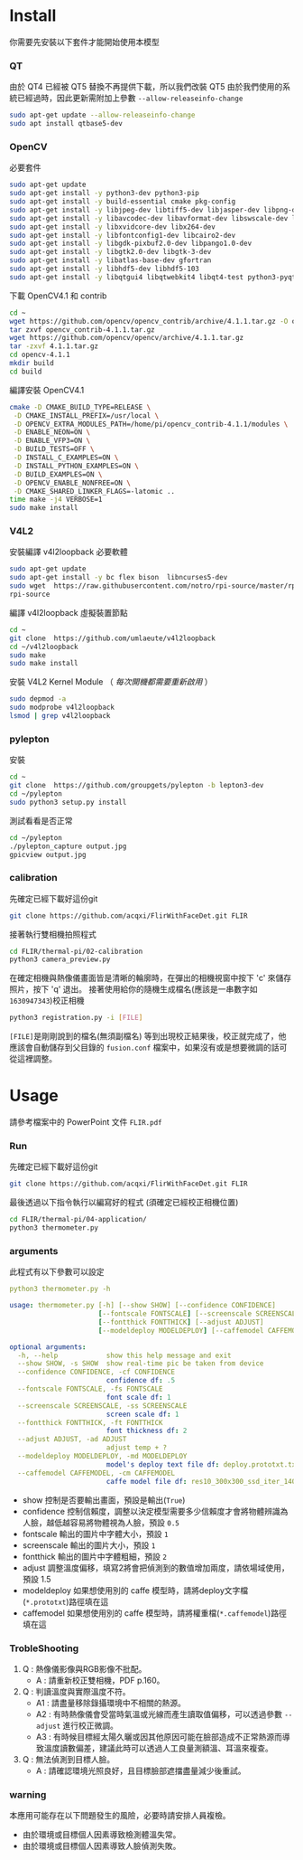 # Install
你需要先安裝以下套件才能開始使用本模型
### QT
由於 QT4 已經被 QT5 替換不再提供下載，所以我們改裝 QT5
由於我們使用的系統已經過時，因此更新需附加上參數 `--allow-releaseinfo-change`
```bash
sudo apt-get update --allow-releaseinfo-change 
sudo apt install qtbase5-dev
```
### OpenCV
必要套件
```bash
sudo apt-get update
sudo apt-get install -y python3-dev python3-pip
sudo apt-get install -y build-essential cmake pkg-config
sudo apt-get install -y libjpeg-dev libtiff5-dev libjasper-dev libpng-dev
sudo apt-get install -y libavcodec-dev libavformat-dev libswscale-dev libv4l-dev
sudo apt-get install -y libxvidcore-dev libx264-dev
sudo apt-get install -y libfontconfig1-dev libcairo2-dev
sudo apt-get install -y libgdk-pixbuf2.0-dev libpango1.0-dev
sudo apt-get install -y libgtk2.0-dev libgtk-3-dev
sudo apt-get install -y libatlas-base-dev gfortran
sudo apt-get install -y libhdf5-dev libhdf5-103
sudo apt-get install -y libqtgui4 libqtwebkit4 libqt4-test python3-pyqt5
```
下載 OpenCV4.1 和 contrib
```bash
cd ~
wget https://github.com/opencv/opencv_contrib/archive/4.1.1.tar.gz -O opencv_contrib-4.1.1.tar.gz
tar zxvf opencv_contrib-4.1.1.tar.gz
wget https://github.com/opencv/opencv/archive/4.1.1.tar.gz
tar -zxvf 4.1.1.tar.gz 
cd opencv-4.1.1
mkdir build
cd build
```
編譯安裝 OpenCV4.1
```bash
cmake -D CMAKE_BUILD_TYPE=RELEASE \
 -D CMAKE_INSTALL_PREFIX=/usr/local \
 -D OPENCV_EXTRA_MODULES_PATH=/home/pi/opencv_contrib-4.1.1/modules \
 -D ENABLE_NEON=ON \
 -D ENABLE_VFP3=ON \
 -D BUILD_TESTS=OFF \
 -D INSTALL_C_EXAMPLES=ON \
 -D INSTALL_PYTHON_EXAMPLES=ON \
 -D BUILD_EXAMPLES=ON \
 -D OPENCV_ENABLE_NONFREE=ON \
 -D CMAKE_SHARED_LINKER_FLAGS=-latomic ..
time make -j4 VERBOSE=1
sudo make install
```
### V4L2
安裝編譯 v4l2loopback 必要軟體
```bash
sudo apt-get update
sudo apt-get install -y bc flex bison  libncurses5-dev
sudo wget  https://raw.githubusercontent.com/notro/rpi-source/master/rpi-source -O /usr/bin/rpi-source && sudo chmod +x /usr/bin/rpi-source  && /usr/bin/rpi-source -q --tag-update
rpi-source
```
編譯 v4l2loopback 虛擬裝置節點
```bash
cd ~
git clone  https://github.com/umlaeute/v4l2loopback
cd ~/v4l2loopback
sudo make
sudo make install
```
安裝 V4L2 Kernel Module （ *每次開機都需要重新啟用* ）
```bash
sudo depmod -a
sudo modprobe v4l2loopback
lsmod | grep v4l2loopback
```
### pylepton
安裝
```bash
cd ~
git clone  https://github.com/groupgets/pylepton -b lepton3-dev
cd ~/pylepton
sudo python3 setup.py install
```
測試看看是否正常
```bash
cd ~/pylepton
./pylepton_capture output.jpg
gpicview output.jpg
```
### calibration
先確定已經下載好這份git
```bash
git clone https://github.com/acqxi/FlirWithFaceDet.git FLIR
```
接著執行雙相機拍照程式
```bash
cd FLIR/thermal-pi/02-calibration
python3 camera_preview.py
```
在確定相機與熱像儀畫面皆是清晰的輪廓時，在彈出的相機視窗中按下 'c' 來儲存照片，按下 'q' 退出。
接著使用給你的隨機生成檔名(應該是一串數字如 `1630947343`)校正相機
```bash
python3 registration.py -i [FILE]
```
`[FILE]`是剛剛說到的檔名(無須副檔名)
等到出現校正結果後，校正就完成了，他應該會自動儲存到父目錄的 `fusion.conf` 檔案中，如果沒有或是想要微調的話可從這裡調整。

# Usage
請參考檔案中的 PowerPoint 文件 `FLIR.pdf`
### Run
先確定已經下載好這份git
```bash
git clone https://github.com/acqxi/FlirWithFaceDet.git FLIR
```
最後透過以下指令執行以編寫好的程式 (須確定已經校正相機位置)
``` bash
cd FLIR/thermal-pi/04-application/
python3 thermometer.py
```
### arguments
此程式有以下參數可以設定
```yaml
python3 thermometer.py -h

usage: thermometer.py [-h] [--show SHOW] [--confidence CONFIDENCE]
                      [--fontscale FONTSCALE] [--screenscale SCREENSCALE]
                      [--fontthick FONTTHICK] [--adjust ADJUST]
                      [--modeldeploy MODELDEPLOY] [--caffemodel CAFFEMODEL]

optional arguments:
  -h, --help            show this help message and exit
  --show SHOW, -s SHOW  show real-time pic be taken from device
  --confidence CONFIDENCE, -cf CONFIDENCE
                        confidence df: .5
  --fontscale FONTSCALE, -fs FONTSCALE
                        font scale df: 1
  --screenscale SCREENSCALE, -ss SCREENSCALE
                        screen scale df: 1
  --fontthick FONTTHICK, -ft FONTTHICK
                        font thickness df: 2
  --adjust ADJUST, -ad ADJUST
                        adjust temp + ?
  --modeldeploy MODELDEPLOY, -md MODELDEPLOY
                        model's deploy text file df: deploy.prototxt.txt
  --caffemodel CAFFEMODEL, -cm CAFFEMODEL
                        caffe model file df: res10_300x300_ssd_iter_140000.caffemodel
```
- show
    控制是否要輸出畫面，預設是輸出(`True`)
- confidence
    控制信賴度，調整以決定模型需要多少信賴度才會將物體辨識為人臉，越低越容易將物體視為人臉，預設 `0.5`
- fontscale
    輸出的圖片中字體大小，預設 `1`
- screenscale
    輸出的圖片大小，預設 `1`
- fontthick
    輸出的圖片中字體粗細，預設 `2`
- adjust
    調整溫度偏移，填寫2將會把偵測到的數值增加兩度，請依場域使用，預設 1.5
- modeldeploy
    如果想使用別的 caffe 模型時，請將deploy文字檔(`*.prototxt`)路徑填在這
- caffemodel
    如果想使用別的 caffe 模型時，請將權重檔(`*.caffemodel`)路徑填在這

### TrobleShooting
1. Q : 熱像儀影像與RGB影像不批配。
    - A : 請重新校正雙相機，PDF p.160。
2. Q : 判讀溫度與實際溫度不符。
    - A1 : 請盡量移除錄攝環境中不相關的熱源。
    - A2 : 有時熱像儀會受當時氣溫或光線而產生讀取值偏移，可以透過參數 `--adjust` 進行校正微調。
    - A3 : 有時候目標經太陽久曬或因其他原因可能在臉部造成不正常熱源而導致溫度讀數偏差，建議此時可以透過人工良量測額溫、耳溫來複查。
3. Q : 無法偵測到目標人臉。
    - A : 請確認環境光照良好，且目標臉部遮擋盡量減少後重試。

### warning
本應用可能存在以下問題發生的風險，必要時請安排人員複檢。
- 由於環境或目標個人因素導致檢測體溫失常。
- 由於環境或目標個人因素導致人臉偵測失敗。
